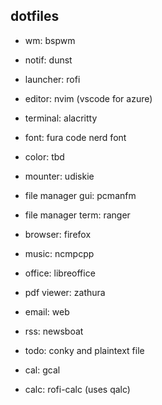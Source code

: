 ## dotfiles

- wm: bspwm
- notif: dunst
- launcher: rofi
- editor: nvim (vscode for azure)
- terminal: alacritty
- font: fura code nerd font
- color: tbd
- mounter: udiskie
- file manager gui: pcmanfm
- file manager term: ranger

- browser: firefox
- music: ncmpcpp
- office: libreoffice
- pdf viewer: zathura
- email: web
- rss: newsboat
- todo: conky and plaintext file
- cal: gcal
- calc: rofi-calc (uses qalc)
